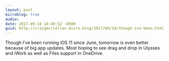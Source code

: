 ```yaml
---
layout: post
microblog: true
audio: 
date: 2017-09-18 18:49:52 -0500
guid: http://craigmcclellan.micro.blog/2017/09/18/though-ive-been.html
---
```

Though I’ve been running iOS 11 since June, tomorrow is even better because of big app updates. Most hoping to see drag and drop in Ulysses and iWork as well as Files support in OneDrive.
